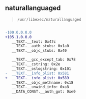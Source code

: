 ## naturallanguaged

> `/usr/libexec/naturallanguaged`

```diff

-100.0.0.0.0
+105.1.0.0.0
   __TEXT.__text: 0x47c
   __TEXT.__auth_stubs: 0x1a0
   __TEXT.__objc_stubs: 0x40

   __TEXT.__gcc_except_tab: 0x78
   __TEXT.__cstring: 0x2e
   __TEXT.__oslogstring: 0x101
-  __TEXT.__info_plist: 0x581
+  __TEXT.__info_plist: 0x589
   __TEXT.__objc_methname: 0x18
   __TEXT.__unwind_info: 0xa8
   __DATA_CONST.__auth_got: 0xe0

```
